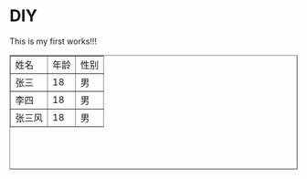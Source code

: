 # DIY
This is my first works!!!
<!DOCTYPE html>
<html lang="en">
<head>
    <meta charset="UTF-8">
    <meta name="viewport" content="width=device-width, initial-scale=1.0">
    <title>表格</title>
</head>
<body>
    <!-- table的几个重要属性，边框宽度，表格宽和高，表格居中或居左右，单元格之间的距离，格内数据与格的距离 -->
    <table border="1" width="500" height="200" align="center" cellspacing="0" cellpadding="10">
        <tr>  
            <td>姓名</td>
            <td>年龄</td>
            <td>性别</td>
        </tr>
        <tr>  
            <td>张三</td>
            <td>18</td>
            <td>男</td>
        <tr>  
            <td>李四</td>
            <td>18</td>
            <td>男</td>
        </tr>
        <tr>  
            <td>张三风</td>
            <td>18</td>
            <td>男</td>
        <tr>  
    </table>
</body>
</html>

